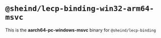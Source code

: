 # `@sheind/lecp-binding-win32-arm64-msvc`

This is the **aarch64-pc-windows-msvc** binary for `@sheind/lecp-binding`
